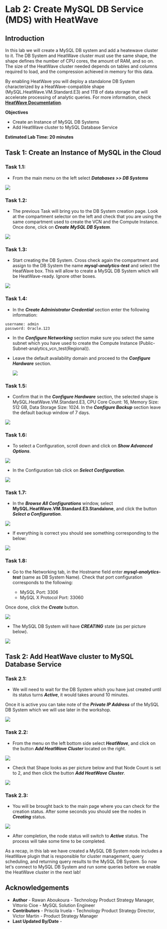 # Lab 2: Create MySQL DB Service (MDS) with HeatWave 

## Introduction

In this lab we will create a MySQL DB system and add a heatewave cluster to it. The DB System and HeatWave cluster must use the same shape, the shape defines the number of CPU cores, the amount of RAM, and so on. The size of the HeatWave cluster needed depends on tables and columns required to load, and the compression achieved in memory for this data.

 By enabling HeatWave you will deploy a standalone DB System characterized by a HeatWave-compatible shape (MySQL.HeatWave.VM.Standard.E3) and 1TB of data storage that will accelerate processing of analytic queries. For more information, check **[HeatWave Documentation](https://docs.oracle.com/en-us/iaas/mysql-database/doc/heatwave1.html#GUID-9401C69A-B379-48EB-B96C-56462C23E4FD)**. 

**Objectives** 

-  Create an Instance of MySQL DB Systems
-  Add HeatWave cluster to MySQL Database Service


**Estimated Lab Time: 20 minutes**

## **Task 1:** Create an Instance of MySQL in the Cloud

### **Task 1.1:**
- From the main menu on the left select _**Databases >> DB Systems**_
  
![](./images/task1.1.png)

### **Task 1.2:**
- The previous Task will bring you to the DB System creation page. 
Look at the compartment selector on the left and check that you are using the same compartment used to create the VCN and the Compute Instance. Once done, click on _**Create MySQL DB System**_.

![](./images/task1.2.png)

### **Task 1.3:**
- Start creating the DB System. Cross check again the compartment and assign to the DB System the name _**mysql-analytics-test**_ and select the HeatWave box. This will allow to create a MySQL DB System which will be HeatWave-ready. Ignore other boxes.
  
![](./images/task1.3.png)

### **Task 1.4:**
- In the _**Create Administrator Credential**_ section enter the following information:
  
```
username: admin
password: Oracle.123
```
- In the _**Configure Networking**_ section make sure you select the same subnet which you have used to create the Compute Instance (Public-Subnet-analytics_vcn_test(Regional)).

- Leave the default availability domain and proceed to the _**Configure Hardware**_ section.
 
  ![](./images/task1.4.png)

### **Task 1.5:**
- Confirm that in the _**Configure Hardware**_ section, the selected shape is MySQL.HeatWave.VM.Standard.E3, CPU Core Count: 16, Memory Size: 512 GB, Data Storage Size: 1024.
In the _**Configure Backup**_ section leave the default backup window of 7 days.

![](./images/task1.5.png)

### **Task 1.6:**
- To select a Configuration, scroll down and click on _**Show Advanced Options**_. 
  
![](./images/task1.6.png)


- In the Configuration tab click on _**Select Configuration**_. 

![](./images/task1.6-1.png)

### **Task 1.7:**
- In the _**Browse All Configurations**_ window, select **MySQL.HeatWave.VM.Standard.E3.Standalone**, and click the button _**Select a Configuration**_. 

![](./images/task1.7.png)

- If everything is correct you should see something corresponding to the below:

![](./images/task1.7-1.png)

### **Task 1.8:**
- Go to the Networking tab, in the Hostname field enter _**mysql-analytics-test**_ (same as DB System Name). 
Check that port configuration corresponds to the following:

    - MySQL Port: 3306
    - MySQL X Protocol Port: 33060
      
Once done, click the _**Create**_ button.

![](./images/task1.8.png)


- The MySQL DB System will have _**CREATING**_ state (as per picture below). 
  
![](./images/task1.8-1.png)


## **Task 2:** Add HeatWave cluster to MySQL Database Service


### **Task 2.1:**
- We will need to wait for the DB System which you have just created until its status turns  _**Active**_, it would takes around 10 minutes.

 Once it is active you can take note of the _**Private IP Address**_ of the MySQL DB System which we will use later in the workshop.

![](./images/task2.1.png)

### **Task 2.2:**
- From the menu on the left bottom side select _**HeatWave**_, and click on the button _**Add HeatWave Cluster**_ located on the right.
  
![](./images/task2.2.png)

- Check that Shape looks as per picture below and that Node Count is set to 2, and then click the button _**Add HeatWave Cluster**_.

![](./images/task2.2-1.png)

### **Task 2.3:**
- You will be brought back to the main page where you can check for the creation status. After some seconds you should see the nodes in _**Creating**_ status.
  
![](./images/task2.3.png)

- After completion, the node status will switch to _**Active**_ status. The process will take some time to be completed. 


As a recap, in this lab we have created a MySQL DB System node includes a HeatWave plugin that is responsible for cluster management, query scheduling, and returning query results to the MySQL DB System. 
So now let's connect to MySQL DB System and run some queries before we enable the HeatWave cluster in the next lab! 


## **Acknowledgements**
- **Author** - Rawan Aboukoura - Technology Product Strategy Manager, Vittorio Cioe - MySQL Solution Engineer
- **Contributors** - Priscila Iruela - Technology Product Strategy Director, Victor Martin - Product Strategy Manager 
- **Last Updated By/Date** -